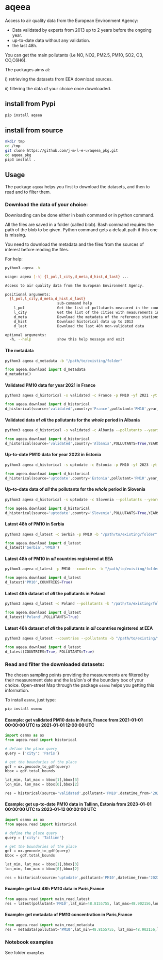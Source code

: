# aqeea

Access to air quality data from the European Environment Agency:
- Data validated by experts from 2013 up to 2 years before the ongoing year.
- up-to-date data without any validation.
- the last 48h.

You can get the main pollutants (i.e NO, NO2, PM2.5, PM10, SO2, O3, CO,C6H6).

The packages aims at:

i) retrieving the datasets from EEA download sources.

ii) filtering the data of your choice once downloaded.

## install from Pypi
```bash
pip install aqeea
```

## install from source
```bash
mkdir tmp
cd /tmp
git clone https://github.com/j-m-l-e-u/aqeea_pkg.git
cd aqeea_pkg
pip3 install .
```

## Usage

The package `aqeea` helps you first to download the datasets, and then to read and to filter them.


### Download the data of your choice:

Downloading can be done either in bash command or in python command.

All the files are saved in a folder (called blob).
Bash command requires the path of the blob to be given.
Python command gets a default path if this one is missing.

You need to download the metadata and the files from the sources of interest before reading the files.

For help:
```bash
python3 aqeea -h

usage: aqeea [-h] {l_pol,l_city,d_meta,d_hist,d_last} ...

Access to air quality data from the European Environment Agency.

positional arguments:
  {l_pol,l_city,d_meta,d_hist,d_last}
                        sub-command help
    l_pol               Get the list of pollutants measured in the country
    l_city              Get the list of the cities with measurements in the country
    d_meta              Download the metadata of the reference stations
    d_hist              Download historical data up to 2013
    d_last              Download the last 48h non-validated data

optional arguments:
  -h, --help            show this help message and exit
```

#### The metadata
```bash
python3 aqeea d_metadata -b "/path/to/existing/folder"
```
```python
from aqeea.download import d_metadata
d_metadata()
```

#### Validated PM10 data for year 2021 in France
```bash
python3 aqeea d_historical -s validated -c France -p PM10 -yf 2021 -yt 2021 -b "/path/to/existing/folder"
```
```python
from aqeea.download import d_historical
d_historical(source='validated',country='France',pollutant='PM10',year_from=2021,year_to=2021)
```
#### Validated data of <i>all</i> the pollutants for the <i>whole</i> period in Albania

```bash
python3 aqeea d_historical -s validated -c Albania --pollutants --years -b "/path/to/existing/folder"
```
```python
from aqeea.download import d_historical
d_historical(source='validated',country='Albania',POLLUTANTS=True,YEARS=True)
```

#### Up-to-date PM10 data for year 2023 in Estonia
```bash
python3 aqeea d_historical -s uptodate -c Estonia -p PM10 -yf 2023 -yt 2023 -b "/path/to/existing/folder"
```
```python
from aqeea.download import d_historical
d_historical(source='uptodate',country='Estonia',pollutant='PM10',year_from=2023,year_to=2023)
```

#### Up-to-date data of <i>all</i> the pollutants for the <i>whole</i> period in Slovenia

```bash
python3 aqeea d_historical -s uptodate -c Slovenia --pollutants --years -b "/path/to/existing/folder"
```
```python
from aqeea.download import d_historical
d_historical(source='uptodate',country='Slovenia',POLLUTANTS=True,YEARS=True)
```

#### Latest 48h of PM10 in Serbia
```bash
python3 aqeea d_latest -c Serbia -p PM10 -b "/path/to/existing/folder"
```
```python
from aqeea.download import d_latest
d_latest('Serbia','PM10')
```

#### Latest 48h of PM10 in <i>all</i> countries registered at EEA
```bash
python3 aqeea d_latest -p PM10 --countries -b "/path/to/existing/folder"
```
```python
from aqeea.download import d_latest
d_latest('PM10',COUNTRIES=True)
```

#### Latest 48h dataset of <i>all</i> the pollutants in Poland
```bash
python3 aqeea d_latest -c Poland --pollutants -b "/path/to/existing/folder"
```
```python
from aqeea.download import d_latest
d_latest('Poland',POLLUTANTS=True)
```

#### Latest 48h dataset of <i>all</i> the pollutants in <i>all</i> countries registered at EEA
```bash
python3 aqeea d_latest --countries --pollutants -b "/path/to/existing/folder"
```
```python
from aqeea.download import d_latest
d_latest(COUNTRIES=True, POLLUTANTS=True)
```

### Read and filter the downloaded datasets:

The chosen sampling points providing the measurements are filtered by their measurement date and the lat/lon's of the boundary box of your choice.
Open-street Map through the package `osmnx` helps you getting this information.

To install `osmnx`, just type:
```bash
pip install osmnx
```

#### Example: get validated PM10 data in Paris, France from 2021-01-01 00:00:00 UTC to 2021-01-01 12:00:00 UTC
```python
import osmnx as ox
from aqeea.read import historical

# define the place query
query = {'city': 'Paris'}

# get the boundaries of the place
gdf = ox.geocode_to_gdf(query)
bbox = gdf.total_bounds

lat_min, lat_max = bbox[1],bbox[3]
lon_min, lon_max = bbox[0],bbox[2]

res = historical(source='validated',pollutant='PM10',datetime_from='2021-01-01 00:00:00',datetime_to='2021-01-01 12:00:00',lat_min=lat_min, lat_max=lat_max,lon_min=lon_min, lon_max=lon_max)
```

#### Example: get up-to-date PM10 data in Tallinn, Estonia from 2023-01-01 00:00:00 UTC to 2023-01-12 00:00:00 UTC
```python
import osmnx as ox
from aqeea.read import historical

# define the place query
query = {'city': 'Tallinn'}

# get the boundaries of the place
gdf = ox.geocode_to_gdf(query)
bbox = gdf.total_bounds

lat_min, lat_max = bbox[1],bbox[3]
lon_min, lon_max = bbox[0],bbox[2]

res = historical(source='uptodate',pollutant='PM10',datetime_from='2023-01-01 00:00:00',datetime_to='2023-01-12 00:00:00',lat_min=lat_min, lat_max=lat_max,lon_min=lon_min, lon_max=lon_max)
```

#### Example: get last 48h PM10 data in Paris,France
```python
from aqeea.read import main_read_latest
res = latest(pollutant='PM10',lat_min=48.8155755, lat_max=48.902156,lon_min=2.224122, lon_max=2.4697602)
```

#### Example: get metadata of PM10 concentration in Paris,France
```python
from aqeea.read import main_read_metadata
res = metadata(pollutant='PM10',lat_min=48.8155755, lat_max=48.902156,lon_min=2.224122, lon_max=2.4697602)
```

### Notebook examples
See folder `examples`
